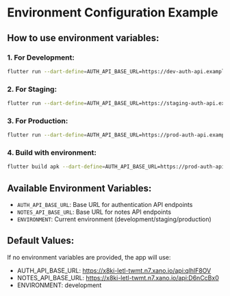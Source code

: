 # Environment Configuration Example

## How to use environment variables:

### 1. For Development:
```bash
flutter run --dart-define=AUTH_API_BASE_URL=https://dev-auth-api.example.com --dart-define=NOTES_API_BASE_URL=https://dev-notes-api.example.com --dart-define=ENVIRONMENT=development
```

### 2. For Staging:
```bash
flutter run --dart-define=AUTH_API_BASE_URL=https://staging-auth-api.example.com --dart-define=NOTES_API_BASE_URL=https://staging-notes-api.example.com --dart-define=ENVIRONMENT=staging
```

### 3. For Production:
```bash
flutter run --dart-define=AUTH_API_BASE_URL=https://prod-auth-api.example.com --dart-define=NOTES_API_BASE_URL=https://prod-notes-api.example.com --dart-define=ENVIRONMENT=production
```

### 4. Build with environment:
```bash
flutter build apk --dart-define=AUTH_API_BASE_URL=https://prod-auth-api.example.com --dart-define=NOTES_API_BASE_URL=https://prod-notes-api.example.com --dart-define=ENVIRONMENT=production
```

## Available Environment Variables:

- `AUTH_API_BASE_URL`: Base URL for authentication API endpoints
- `NOTES_API_BASE_URL`: Base URL for notes API endpoints  
- `ENVIRONMENT`: Current environment (development/staging/production)

## Default Values:

If no environment variables are provided, the app will use:
- AUTH_API_BASE_URL: https://x8ki-letl-twmt.n7.xano.io/api:qlhlF8OV
- NOTES_API_BASE_URL: https://x8ki-letl-twmt.n7.xano.io/api:D6nCcBx0
- ENVIRONMENT: development
